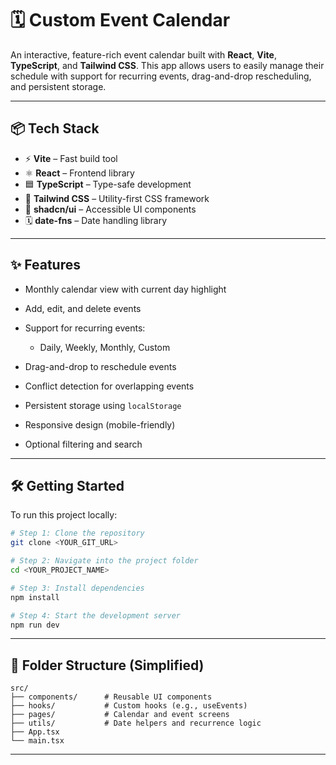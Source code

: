 

# 🗓️ Custom Event Calendar

An interactive, feature-rich event calendar built with **React**, **Vite**, **TypeScript**, and **Tailwind CSS**. This app allows users to easily manage their schedule with support for recurring events, drag-and-drop rescheduling, and persistent storage.

---



## 📦 Tech Stack

* ⚡ **Vite** – Fast build tool
* ⚛️ **React** – Frontend library
* 🟦 **TypeScript** – Type-safe development
* 🎨 **Tailwind CSS** – Utility-first CSS framework
* 🧩 **shadcn/ui** – Accessible UI components
* 🗓️ **date-fns** – Date handling library

---

## ✨ Features

* Monthly calendar view with current day highlight
* Add, edit, and delete events
* Support for recurring events:

  * Daily, Weekly, Monthly, Custom
* Drag-and-drop to reschedule events
* Conflict detection for overlapping events
* Persistent storage using `localStorage`
* Responsive design (mobile-friendly)
* Optional filtering and search

---

## 🛠️ Getting Started

To run this project locally:

```bash
# Step 1: Clone the repository
git clone <YOUR_GIT_URL>

# Step 2: Navigate into the project folder
cd <YOUR_PROJECT_NAME>

# Step 3: Install dependencies
npm install

# Step 4: Start the development server
npm run dev
```

---

## 📂 Folder Structure (Simplified)

```
src/
├── components/      # Reusable UI components
├── hooks/           # Custom hooks (e.g., useEvents)
├── pages/           # Calendar and event screens
├── utils/           # Date helpers and recurrence logic
├── App.tsx
└── main.tsx
```

---


